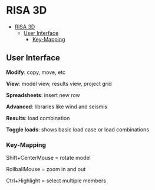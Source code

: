 # RISA 3D

- [RISA 3D](#risa-3d)
  - [User Interface](#user-interface)
    - [Key-Mapping](#key-mapping)

## User Interface

**Modify**: copy, move, etc

**View**: model view, results view, project grid

**Spreadsheets**: insert new row

**Advanced**: libraries like wind and seismis

**Results**: load combination

**Toggle loads**: shows basic load case or load combinations

### Key-Mapping

Shift+CenterMouse = rotate model

RollballMouse = zoom in and out

Ctrl+Highlight = select multiple members
